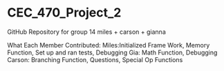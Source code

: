 # CEC_470_Project_2
GitHub Repository for group 14 
miles + carson + gianna

What Each Member Contributed:
  Miles:Initialized Frame Work, Memory Function, Set up and ran tests, Debugging
  Gia: Math Function, Debugging
  Carson: Branching Function, Questions, Special Op Functions

